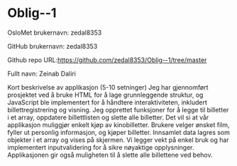 # Oblig--1

OsloMet brukernavn: zedal8353

GitHub brukernavn: zedal8353

Github repo URL:https://github.com/zedal8353/Oblig--1/tree/master

Fullt navn: Zeinab Daliri

Kort beskrivelse av applikasjon (5-10 setninger)
Jeg har gjennomført prosjektet ved å bruke HTML for å lage grunnleggende struktur, 
og JavaScript ble implementert for å håndtere interaktiviteten, inkludert billettregistrering og visning.
Jeg opprettet funksjoner for å legge til billetter i et array, 
oppdatere billettlisten og slette alle billetter. Det vil si at vår applikasjon muliggjør enkelt kjøp av kinobilletter.
Brukere velger ønsket film, fyller ut personlig informasjon, og kjøper billetter. Innsamlet data lagres som objekter i et array og vises på skjermen.
Vi legger vekt på enkel bruk og har implementert inputvalidering for å sikre nøyaktige opplysninger. Applikasjonen gir også muligheten til å slette alle billettene ved behov.


